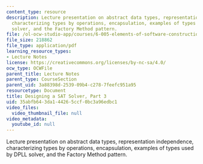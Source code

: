 ```yaml
---
content_type: resource
description: Lecture presentation on abstract data types, representation independence,
  characterizing types by operations, encapsulation, examples of types used by DPLL
  solver, and the Factory Method pattern.
file: /ol-ocw-studio-app/courses/6-005-elements-of-software-construction-fall-2008/35abfb643da144265ccf0bc3a96edbc1_MIT6_005f08_lec13.pdf
file_size: 218862
file_type: application/pdf
learning_resource_types:
- Lecture Notes
license: https://creativecommons.org/licenses/by-nc-sa/4.0/
ocw_type: OCWFile
parent_title: Lecture Notes
parent_type: CourseSection
parent_uid: 3a88398d-2539-09b4-c278-7feefc951a95
resourcetype: Document
title: Designing a SAT Solver, Part 3
uid: 35abfb64-3da1-4426-5ccf-0bc3a96edbc1
video_files:
  video_thumbnail_file: null
video_metadata:
  youtube_id: null
---
```

Lecture presentation on abstract data types, representation independence, characterizing types by operations, encapsulation, examples of types used by DPLL solver, and the Factory Method pattern.